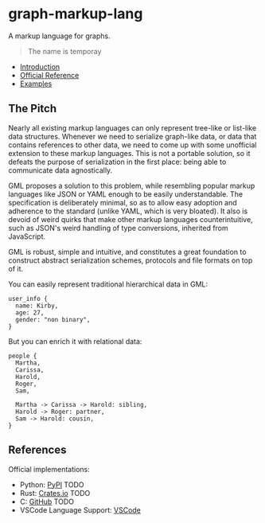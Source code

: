 # graph-markup-lang
A markup language for graphs.

> The name is temporay

- [Introduction]()
- [Official Reference]()
- [Examples]()

## The Pitch

Nearly all existing markup languages can only represent tree-like or list-like data structures. Whenever we need to serialize graph-like data, or data that contains references to other data, we need to come up with some unofficial extension to these markup languages. This is not a portable solution, so it defeats the purpose of serialization in the first place: being able to communicate data agnostically.

GML proposes a solution to this problem, while resembling popular markup languages like JSON or YAML enough to be easily understandable. The specification is deliberately minimal, so as to allow easy adoption and adherence to the standard (unlike YAML, which is very bloated). It also is devoid of weird quirks that make other markup languages counterintuitive, such as JSON's weird handling of type conversions, inherited from JavaScript.

GML is robust, simple and intuitive, and constitutes a great foundation to construct abstract serialization schemes, protocols and file formats on top of it.

You can easily represent traditional hierarchical data in GML:

```
user_info {
  name: Kirby,
  age: 27,
  gender: "non binary",
}
```

But you can enrich it with relational data:

```
people {
  Martha,
  Carissa,
  Harold,
  Roger,
  Sam,
  
  Martha -> Carissa -> Harold: sibling,
  Harold -> Roger: partner,
  Sam -> Harold: cousin,
}
```

## References

Official implementations:
- Python: [PyPI]() TODO
- Rust: [Crates.io]() TODO
- C: [GitHub]() TODO
- VSCode Language Support: [VSCode]()
